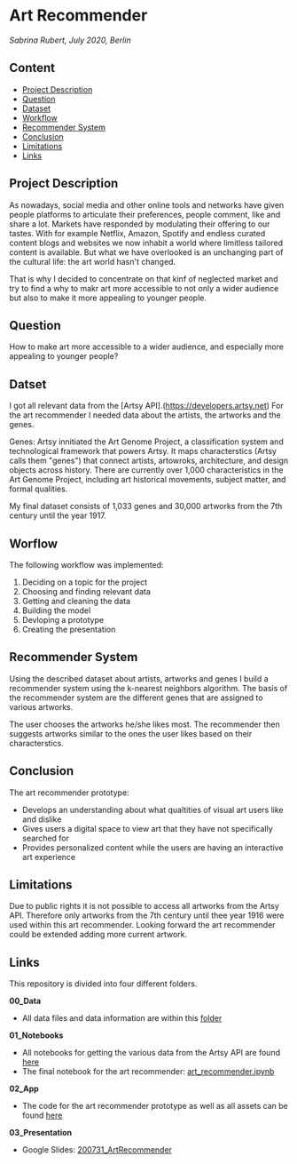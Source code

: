 # Art Recommender

*Sabrina Rubert, July 2020, Berlin*

## Content
* [Project Description](https://github.com/sabrinarubert/artRecommender#project-description)
* [Question](https://github.com/sabrinarubert/artRecommender#question)
* [Dataset](https://github.com/sabrinarubert/artRecommender#dataset)
* [Workflow](https://github.com/sabrinarubert/artRecommender#workflow)
* [Recommender System](https://github.com/sabrinarubert/artRecommender#recommender-system)
* [Conclusion](https://github.com/sabrinarubert/artRecommender#conclusion)
* [Limitations](https://github.com/sabrinarubert/artRecommender#limitations)
* [Links](https://github.com/sabrinarubert/artRecommender#links)

## Project Description
As nowadays, social media and other online tools and networks have given people platforms to articulate their preferences, people comment, like and share a lot. Markets have responded by modulating their offering to our tastes. With for example Netflix, Amazon, Spotify and endless curated content blogs and websites we now inhabit a world where limitless tailored content is available. But what we have overlooked is an unchanging part of the cultural life: the art world hasn't changed.

That is why I decided to concentrate on that kinf of neglected market and try to find a why to makr art more accessible to not only a wider audience but also to make it more appealing to younger people.

## Question
How to make art more accessible to a wider audience, and especially more appealing to younger people?

## Datset
I got all relevant data from the [Artsy API].(https://developers.artsy.net)
For the art recommender I needed data about the artists, the artworks and the genes.

Genes: Artsy innitiated the Art Genome Project, a classification system and technological framework that powers Artsy. It maps characterstics (Artsy calls them "genes") that connect artists, artowroks, architecture, and design objects across history. There are currently over 1,000 characteristics in the Art Genome Project, including art historical movements, subject matter, and formal qualities.

My final dataset consists of 1,033 genes and 30,000 artworks from the 7th century until the year 1917.

## Worflow
The following workflow was implemented:

1. Deciding on a topic for the project
2. Choosing and finding relevant data
3. Getting and cleaning the data
4. Building the model
5. Devloping a prototype
6. Creating the presentation

## Recommender System
Using the described dataset about artists, artworks and genes I build a recommender system using the k-nearest neighbors algorithm. The basis of the recommender system are the different genes that are assigned to various artworks.

The user chooses the artworks he/she likes most. The recommender then suggests artworks similar to the ones the user likes based on their characterstics.

## Conclusion
The art recommender prototype:
* Develops an understanding about what qualtities of visual art users like and dislike
* Gives users a digital space to view art that they have not specifically searched for
* Provides personalized content while the users are having an interactive art experience

## Limitations
Due to public rights it is not possible to access all artworks from the Artsy API. Therefore only artworks from the 7th century until thee year 1916 were used within this art recommender. Looking forward the art recommender could be extended adding more current artwork.

## Links
This repository is divided into four different folders.

**00_Data**
* All data files and data information are within this [folder](https://github.com/sabrinarubert/artRecommender/tree/master/00_Data)

**01_Notebooks**
* All notebooks for getting the various data from the Artsy API are found [here](https://github.com/sabrinarubert/artRecommender/tree/master/01_Notebooks)
* The final notebook for the art recommender: [art_recommender.ipynb](https://github.com/sabrinarubert/artRecommender/blob/master/01_Notebooks/art_recommender.ipynb)

**02_App**
* The code for the art recommender prototype as well as all assets can be found [here](https://github.com/sabrinarubert/artRecommender/tree/master/02_App)

**03_Presentation**
* Google Slides: [200731_ArtRecommender](https://github.com/sabrinarubert/artRecommender/blob/master/03_Presentation/200731_ArtRecommender.pdf)
